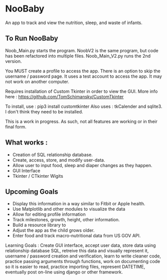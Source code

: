 # NooBaby

An app to track and view the nutrition, sleep, and waste of infants.

## To Run NooBaby
Noob_Main.py starts the program.
NoobV2 is the same program, but code has been refactored into multiple files. 
Noob_Main_V2.py runs the 2nd version.

You MUST create a profile to access the app. There is an option to skip the username / password page. It uses a test account to access the app.  It may not work on another computer.

Requires installation of Custom Tkinter in order to view the GUI. More info here : https://github.com/TomSchimansky/CustomTkinter

To install, use : pip3 install customtkinter
Also uses : tkCalender and sqlite3. I don't think they need to be installed.

This is a work in progress. As such, not all features are working or in their final form.

## What works : 
* Creation of SQL relationship database.
* Create, access, store, and modify user-data.
* Allow user to input food, sleep and diaper changes as they happen. 
* GUI Interface
* Tkinter / CTkinter Wigits

## Upcoming Goals
* Display this information in a way similar to Fitbit or Apple health. 
* Use Matplotlib and other modules to visualize the data
* Allow for editing profile information
* Track milestones, growth, height, other information.
* Build a resource library to 
* Adjust the app as the child grows older.  
* Enter food and track macro-nutritional data from US GOV API.



Learning Goals : Create GUI interface, accept user data, store data using relationship database SQL, retreive this data and visually represent it, username / password creation and verification, learn to write cleaner code, practice passing arguments through functions, work on documenting code so it is easier to read, practice importing files, represent DATETIME, eventually post on-line using django or other framework.